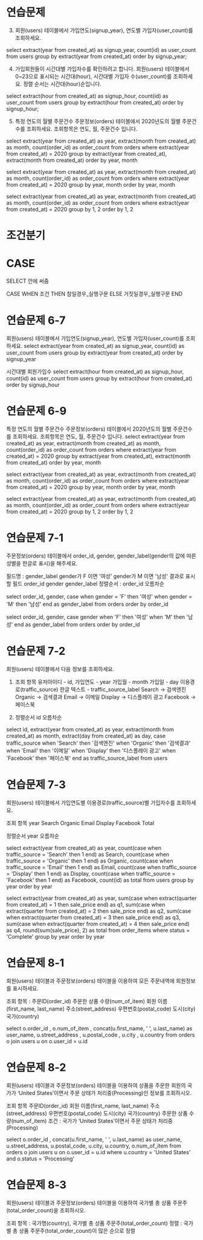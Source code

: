 # 연습문제
3. 회원(users) 테이블에서 가입연도(signup_year), 연도별 가입자(user_count)를 조회하세요.

select
	extract(year from created_at) as signup_year,
	count(id) as user_count
from users
group by extract(year from created_at)
order by signup_year;


4. 가입회원들이 시간대별 가입자수를 확인하려고 합니다.
회원(users) 테이블에서 0~23으로 표시되는 시간대(hour), 시간대별 가입자 수(user_count)를 조회하세요.
정렬 순서는 시간대(hour)순입니다.

select
	extract(hour from created_at) as signup_hour,
	count(id) as user_count
from users
group by extract(hour from created_at)
order by signup_hour;


5. 특정 연도의 월별 주문건수
주문정보(orders) 테이블에서 2020년도의 월별 주문건수를 조회하세요.
조회항목은 연도, 월, 주문건수 입니다.

select 
    extract(year from created_at) as year,
    extract(month from created_at) as month,
    count(order_id) as order_count
from orders
where extract(year from created_at) = 2020
group by extract(year from created_at), extract(month from created_at)
order by year, month

select 
    extract(year from created_at) as year,
    extract(month from created_at) as month,
    count(order_id) as order_count
from orders
where extract(year from created_at) = 2020
group by year, month
order by year, month

select 
    extract(year from created_at) as year,
    extract(month from created_at) as month,
    count(order_id) as order_count
from orders
where extract(year from created_at) = 2020
group by 1, 2
order by 1, 2

# 조건분기

# CASE
SELECT 안에 써줌

CASE WHEN 
	조건 
THEN 
	참일경우_실행구문 
ELSE 
	거짓일경우_실행구문 
END


# 연습문제 6-7
회원(users) 테이블에서 가입연도(signup_year), 연도별 가입자(user_count)를 조회하세요.
select 
    extract(year from created_at) as signup_year,
    count(id) as user_count
from users
group by extract(year from created_at)
order by signup_year


시간대별 회원가입수
select 
    extract(hour from created_at) as signup_hour,
    count(id) as user_count
from users
group by extract(hour from created_at)
order by signup_hour

# 연습문제 6-9
특정 연도의 월별 주문건수
주문정보(orders) 테이블에서 2020년도의 월별 주문건수를 조회하세요.
조회항목은 연도, 월, 주문건수 입니다.
select 
    extract(year from created_at) as year,
    extract(month from created_at) as month,
    count(order_id) as order_count
from orders
where extract(year from created_at) = 2020
group by extract(year from created_at), extract(month from created_at)
order by year, month

select 
    extract(year from created_at) as year,
    extract(month from created_at) as month,
    count(order_id) as order_count
from orders
where extract(year from created_at) = 2020
group by year, month
order by year, month

select 
    extract(year from created_at) as year,
    extract(month from created_at) as month,
    count(order_id) as order_count
from orders
where extract(year from created_at) = 2020
group by 1, 2
order by 1, 2

# 연습문제 7-1
주문정보(orders) 테이블에서 order_id, gender, gender_label(gender의 값에 따른 성별을 한글로 표시)을 해주세요.

필드명 : gender_label
gender가 F 이면 '여성'
gender가 M 이면 '남성'
결과로 표시할 필드
order_id
gender
gender_label
정렬순서 : order_id 오름차순

select 
    order_id,
    gender,
    case
        when gender = 'F' then '여성'
        when gender = 'M' then '남성'
    end as gender_label
from orders
order by order_id

select 
    order_id,
    gender,
    case gender
        when 'F' then '여성'
        when 'M' then '남성'
    end as gender_label
from orders
order by order_id


# 연습문제 7-2
회원(users) 테이블에서 다음 정보를 조회하세요.

1. 조회 항목
유저아이디 - id,
가입연도 - year
가입월 - month
가입일 - day
이용경로(traffic_source) 한글 텍스트 -  traffic_source_label
Search → 검색엔진
Organic → 검색결과
Email → 이메일
Display → 디스플레이 광고
Facebook → 페이스북

2. 정렬순서
id 오름차순

select 
    id,
    extract(year from created_at) as year,
    extract(month from created_at) as month,
    extract(day from created_at) as day,
    case traffic_source
        when 'Search'   then '검색엔진'
        when 'Organic'  then '검색결과'
        when 'Email'    then '이메일'
        when 'Display'  then '디스플레이 광고'
        when 'Facebook' then '페이스북'
    end as traffic_source_label
from users

# 연습문제 7-3
회원(users) 테이블에서 가입연도별 이용경로(traffic_source)별 가입자수를 조회하세요.

조회 항목
year
Search
Organic
Email
Display
Facebook
Total

정렬순서
year 오름차순

select 
    extract(year from created_at) as year,
    count(case when traffic_source = 'Search' then 1 end) as Search,
    count(case when traffic_source = 'Organic' then 1 end) as Organic,
    count(case when traffic_source = 'Email' then 1 end) as Email,
    count(case when traffic_source = 'Display' then 1 end) as Display,
    count(case when traffic_source = 'Facebook' then 1 end) as Facebook,
    count(id) as total
from users
group by year
order by year

select 
    extract(year from created_at) as year,
    sum(case when extract(quarter from created_at) = 1 then sale_price end) as q1,
    sum(case when extract(quarter from created_at) = 2 then sale_price end) as q2,
    sum(case when extract(quarter from created_at) = 3 then sale_price end) as q3,
    sum(case when extract(quarter from created_at) = 4 then sale_price end) as q4,
    round(sum(sale_price), 2) as total
from order_items
where status = 'Complete'
group by year
order by year


# 연습문제 8-1
회원(users) 테이블과 주문정보(orders) 테이블을 이용하여 모든 주문내역에 회원정보를 표시하세요.

조회 항목 :
주문ID(order_id)
주문한 상품 수량(num_of_item)
회원 이름(first_name, last_name)
주소(street_address)
우편번호(postal_code)
도시(city)
국가(country)

select 
    o.order_id ,
    o.num_of_item ,
    concat(u.first_name, ' ', u.last_name) as user_name,
    u.street_address ,
    u.postal_code ,
    u.city ,
    u.country 
from orders o 
join users u on o.user_id = u.id 

# 연습문제 8-2
회원(users) 테이블과 주문정보(orders) 테이블을 이용하여 상품을 주문한 회원의 국가가 ‘United States’이면서 주문 상태가 처리중(Processing)인 정보를 조회하시오. 

조회 항목
주문ID(order_id)
회원 이름(first_name, last_name)
주소(street_address)
우편번호(postal_code)
도시(city)
국가(country)
주문한 상품 수량(num_of_item)
조건 : 국가가 ‘United States’이면서 주문 상태가 처리중(Processing)

select 
    o.order_id ,
    concat(u.first_name, ' ', u.last_name) as user_name,
    u.street_address,
    u.postal_code,
    u.city,
    u.country,
    o.num_of_item
from orders o 
join users u on o.user_id = u.id
where u.country = 'United States'
and o.status = 'Processing'

# 연습문제 8-3
회원(users) 테이블과 주문정보(orders) 테이블을 이용하여 국가별 총 상품 주문주(total_order_count)을 조회하시오.

조회 항목 : 국가명(country), 국가별 총 상품 주문주(total_order_count)
정렬 : 국가별 총 상품 주문주(total_order_count)이 많은 순으로 정렬

